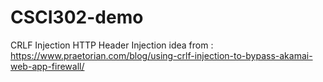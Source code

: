 # CSCI302-demo
CRLF Injection HTTP Header Injection
idea from : https://www.praetorian.com/blog/using-crlf-injection-to-bypass-akamai-web-app-firewall/
